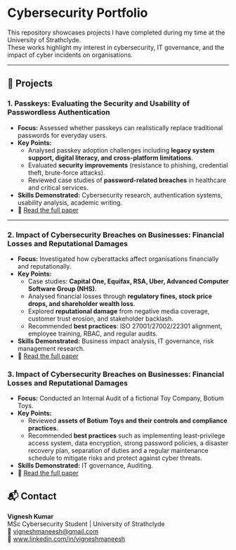 # Cybersecurity Portfolio

This repository showcases projects I have completed during my time at the University of Strathclyde.  
These works highlight my interest in cybersecurity, IT governance, and the impact of cyber incidents on organisations.  

----

## 📑 Projects  

### 1. Passkeys: Evaluating the Security and Usability of Passwordless Authentication  
- **Focus:** Assessed whether passkeys can realistically replace traditional passwords for everyday users.  
- **Key Points:**  
  - Analysed passkey adoption challenges including **legacy system support, digital literacy, and cross-platform limitations**.  
  - Evaluated **security improvements** (resistance to phishing, credential theft, brute-force attacks).  
  - Reviewed case studies of **password-related breaches** in healthcare and critical services.  
- **Skills Demonstrated:** Cybersecurity research, authentication systems, usability analysis, academic writing.  
- 📄 [Read the full paper](https://github.com/vigneshmaneesh/Research-Projects-Cybersecurity/blob/main/docs/Kumar%2C%20Vignesh%20-%20Impact%20of%20Cybersecurity%20Breaches%20on%20Businesses.pdf)  

----

### 2. Impact of Cybersecurity Breaches on Businesses: Financial Losses and Reputational Damages  
- **Focus:** Investigated how cyberattacks affect organisations financially and reputationally.  
- **Key Points:**  
  - Case studies: **Capital One, Equifax, RSA, Uber, Advanced Computer Software Group (NHS)**.  
  - Analysed financial losses through **regulatory fines, stock price drops, and shareholder wealth loss**.  
  - Explored **reputational damage** from negative media coverage, customer trust erosion, and stakeholder backlash.  
  - Recommended **best practices**: ISO 27001/27002/22301 alignment, employee training, RBAC, and regular audits.  
- **Skills Demonstrated:** Business impact analysis, IT governance, risk management research.  
- 📄 [Read the full paper](https://github.com/vigneshmaneesh/Research-Projects-Cybersecurity/blob/main/docs/Kumar%2C%20Vignesh%20-%20Viability%20of%20Passkeys.pdf)

### 3. Impact of Cybersecurity Breaches on Businesses: Financial Losses and Reputational Damages  
- **Focus:** Conducted an Internal Audit of a fictional Toy Company, Botium Toys.  
- **Key Points:**  
  - Reviewed **assets of Botium Toys and their controls and compliance practices**.  
  - Recommended **best practices** such as implementing least-privilege access system, data encryption, strong password policies, a disaster recovery plan, separation of duties and a regular maintenance schedule to mitigate risks and protect against cyber threats.  
- **Skills Demonstrated:** IT governance, Auditing.  
- 📄 [Read the full paper]([https://github.com/vigneshmaneesh/Research-Projects-Cybersecurity/blob/main/docs/Kumar%2C%20Vignesh%20-%20Viability%20of%20Passkeys.pdf](https://github.com/vigneshmaneesh/Cybersecurity-Portfolio/tree/main/Conducting%20an%20Internal%20Audit))  

## 📬 Contact  
**Vignesh Kumar**  
MSc Cybersecurity Student | University of Strathclyde  
📧 vigneshmaneesh@gmail.com  
🔗 www.linkedin.com/in/vigneshmaneesh
